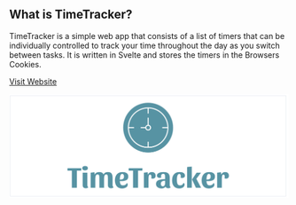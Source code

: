 ## What is TimeTracker?

TimeTracker is a simple web app that consists of a list of timers that can be individually controlled to track your time throughout the day as you switch between tasks. It is written in Svelte and stores the timers in the Browsers Cookies.

[Visit Website](https://preiter93.github.io/time-tracker-svelte)

![](img/banner.png)
